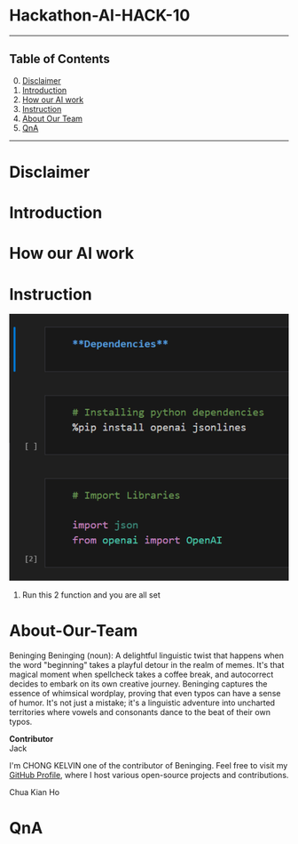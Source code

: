 # Hackathon-AI-HACK-10

- - -

## Table of Contents

0. [Disclaimer](#disclaimer)
1. [Introduction](#Introduction)
2. [How our AI work](#how-our-ai-work)
3. [Instruction](#Instruction)
4. [About Our Team](#About-Our-Team)
5. [QnA](#QnA)

- - -

# Disclaimer

# Introduction

# How our AI work

# Instruction
![Dependency_install.png](.media/Dependency_install.png)
1. Run this 2 function and you are all set

# About-Our-Team
<stronf>Beninging</strong>
Beninging (noun): A delightful linguistic twist that happens when the word "beginning" takes a playful detour in the realm of memes. It's that magical moment when spellcheck takes a coffee break, and autocorrect decides to embark on its own creative journey. Beninging captures the essence of whimsical wordplay, proving that even typos can have a sense of humor. It's not just a mistake; it's a linguistic adventure into uncharted territories where vowels and consonants dance to the beat of their own typos.

<strong>Contributor</strong>
<br>
Jack

I'm CHONG KELVIN one of the contributor of Beninging. Feel free to visit my [GitHub Profile](https://github.com/kelocker), where I host various open-source projects and contributions.

Chua Kian Ho

# QnA